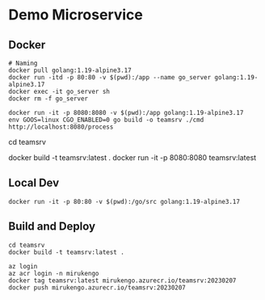 # Demo Microservice

## Docker

    # Naming 
    docker pull golang:1.19-alpine3.17
    docker run -itd -p 80:80 -v $(pwd):/app --name go_server golang:1.19-alpine3.17
    docker exec -it go_server sh
    docker rm -f go_server
    
    docker run -it -p 8080:8080 -v $(pwd):/app golang:1.19-alpine3.17
    env GOOS=linux CGO_ENABLED=0 go build -o teamsrv ./cmd
    http://localhost:8080/process




cd teamsrv

docker build -t teamsrv:latest .
docker run -it -p 8080:8080 teamsrv:latest

## Local Dev
    docker run -it -p 80:80 -v $(pwd):/go/src golang:1.19-alpine3.17

## Build and Deploy

    cd teamsrv
    docker build -t teamsrv:latest .

    az login
    az acr login -n mirukengo   
    docker tag teamsrv:latest mirukengo.azurecr.io/teamsrv:20230207
    docker push mirukengo.azurecr.io/teamsrv:20230207
